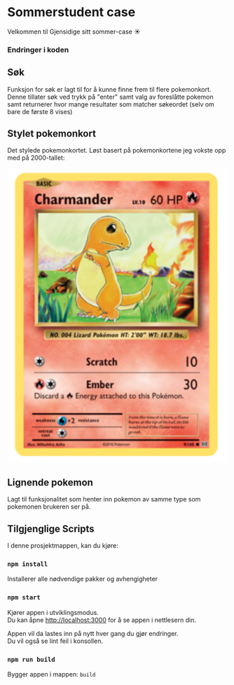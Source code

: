# Sommerstudent case

Velkommen til Gjensidige sitt sommer-case ☀

### Endringer i koden

## Søk

Funksjon for søk er lagt til for å kunne finne frem til flere pokemonkort. Denne tillater søk ved trykk på "enter" samt valg av foreslåtte pokemon samt returnerer hvor mange resultater som matcher søkeordet (selv om bare de første 8 vises)

## Stylet pokemonkort

Det stylede pokemonkortet. Løst basert på pokemonkortene jeg vokste opp med på 2000-tallet:

![alt text](pokemoncard.PNG 'Title')

## Lignende pokemon

Lagt til funksjonalitet som henter inn pokemon av samme type som pokemonen brukeren ser på.

## Tilgjenglige Scripts

I denne prosjektmappen, kan du kjøre:

### `npm install`

Installerer alle nødvendige pakker og avhengigheter

### `npm start`

Kjører appen i utviklingsmodus.\
Du kan åpne [http://localhost:3000](http://localhost:3000) for å se appen i nettlesern din.

Appen vil da lastes inn på nytt hver gang du gjør endringer.\
Du vil også se lint feil i konsollen.

### `npm run build`

Bygger appen i mappen: `build`
